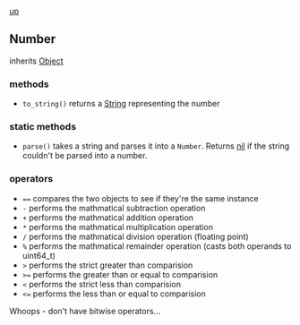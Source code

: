 [up](index.md)

## Number
inherits [Object](object.md)

### methods
- `to_string()` returns a [String](string.md) representing the number

### static methods
- `parse()` takes a string and parses it into a `Number`.  Returns [nil](nil.md) if the string couldn't be parsed into a number.

### operators
- `==` compares the two objects to see if they're the same instance
- `-`  performs the mathmatical subtraction operation
- `+`  performs the mathmatical addition operation
- `*`  performs the mathmatical multiplication operation
- `/`  performs the mathmatical division operation (floating point)
- `%`  performs the mathmatical remainder operation (casts both operands to uint64_t)
- `>`  performs the strict greater than comparision
- `>=` performs the greater than or equal to comparision
- `<`  performs the strict less than comparision
- `<=` performs the less than or equal to comparision

Whoops - don't have bitwise operators...